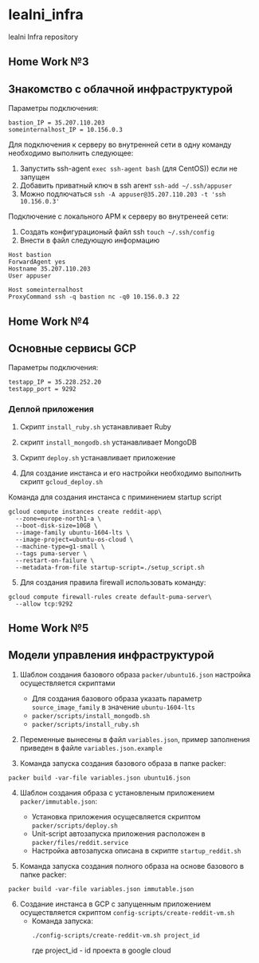 # lealni_infra
lealni Infra repository

## Home Work №3
## Знакомство с облачной инфраструктурой

Параметры подключения:
```
bastion_IP = 35.207.110.203
someinternalhost_IP = 10.156.0.3
```

Для подключения к серверу во внутренней сети в одну команду необходимо выполнить следующее:

1. Запустить ssh-agent
```exec ssh-agent bash``` (для CentOS)) если не запущен
2. Добавить приватный ключ в ssh агент
```ssh-add ~/.ssh/appuser```
3. Можно подлючаться
```ssh -A appuser@35.207.110.203 -t 'ssh 10.156.0.3'```

Подключение с локального АРМ к серверу во внутренеей сети:

1. Создать конфигурационый файл ssh
```touch ~/.ssh/config```
2. Внести в файл следующую информацию
```
Host bastion       
ForwardAgent yes
Hostname 35.207.110.203
User appuser

Host someinternalhost 
ProxyCommand ssh -q bastion nc -q0 10.156.0.3 22
```

## Home Work №4
## Основные сервисы GCP

Параметры подключения:
```
testapp_IP = 35.228.252.20
testapp_port = 9292
```
### Деплой приложения

1. Скрипт ```install_ruby.sh``` устанавливает Ruby
2. скрипт ```install_mongodb.sh``` устанавливает MongoDB
3. Скрипт ```deploy.sh``` устанавливает приложение

4. Для создание инстанса и его настройки необходимо выполнить скрипт ``` gcloud_deploy.sh ```

Команда для создания инстанса с приминением startup script

```
gcloud compute instances create reddit-app\
  --zone=europe-north1-a \
  --boot-disk-size=10GB \
  --image-family ubuntu-1604-lts \
  --image-project=ubuntu-os-cloud \
  --machine-type=g1-small \
  --tags puma-server \
  --restart-on-failure \
  --metadata-from-file startup-script=./setup_script.sh
```

5. Для создания правила firewall использовать команду:

```
gcloud compute firewall-rules create default-puma-server\
  --allow tcp:9292
```

## Home Work №5
## Модели управления инфраструктурой


1. Шаблон создания базового образа ```packer/ubuntu16.json``` настройка осуществляется скриптами
    - Для создания базового образа указать параметр ```source_image_family``` в значение ```ubuntu-1604-lts```
    - ```packer/scripts/install_mongodb.sh```
    - ```packer/scripts/install_ruby.sh```

2. Переменные вынесены в файл ```variables.json```, пример заполнения приведен в файле ```variables.json.example```

3. Команда запуска создания базового образа в папке packer:
```
packer build -var-file variables.json ubuntu16.json
```

4. Шаблон создания образа с установленым приложением ```packer/immutable.json```:
    - Установка приложения осущесвляется скриптом ```packer/scripts/deploy.sh```
    - Unit-script автозапуска приложения расположен в ```packer/files/reddit.service```
    - Настройка автозапуска описана в скрипте ```startup_reddit.sh```

5. Команда запуска создания полного образа на основе базового в папке packer:
```
packer build -var-file variables.json immutable.json
```

6. Создание инстанса в GCP с запущенным приложением осуществляется скриптом ```config-scripts/create-reddit-vm.sh```
    - Команда запуска:
       ```
       ./config-scripts/create-reddit-vm.sh project_id
       ```
        где project_id - id проекта в google cloud
